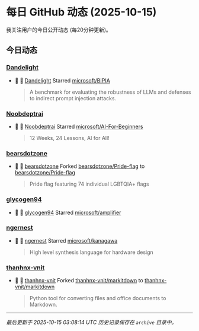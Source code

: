 # 每日 GitHub 动态 (2025-10-15)

我关注用户的今日公开动态 (每20分钟更新)。

## 今日动态

### [Dandelight](https://github.com/Dandelight)
- 🌟 👤 [Dandelight](https://github.com/Dandelight) Starred [microsoft/BIPIA](https://github.com/microsoft/BIPIA)
  > A benchmark for evaluating the robustness of LLMs and defenses to indirect prompt injection attacks.

### [Noobdeptrai](https://github.com/Noobdeptrai)
- 🌟 👤 [Noobdeptrai](https://github.com/Noobdeptrai) Starred [microsoft/AI-For-Beginners](https://github.com/microsoft/AI-For-Beginners)
  > 12 Weeks, 24 Lessons, AI for All!

### [bearsdotzone](https://github.com/bearsdotzone)
- 🍴 👤 [bearsdotzone](https://github.com/bearsdotzone) Forked [bearsdotzone/Pride-flag](https://github.com/bearsdotzone/Pride-flag) to [bearsdotzone/Pride-flag](https://github.com/bearsdotzone/Pride-flag)
  > Pride flag featuring 74 individual LGBTQIA+ flags

### [glycogen94](https://github.com/glycogen94)
- 🌟 👤 [glycogen94](https://github.com/glycogen94) Starred [microsoft/amplifier](https://github.com/microsoft/amplifier)

### [ngernest](https://github.com/ngernest)
- 🌟 👤 [ngernest](https://github.com/ngernest) Starred [microsoft/kanagawa](https://github.com/microsoft/kanagawa)
  > High level synthesis language for hardware design

### [thanhnx-vnit](https://github.com/thanhnx-vnit)
- 🍴 👤 [thanhnx-vnit](https://github.com/thanhnx-vnit) Forked [thanhnx-vnit/markitdown](https://github.com/thanhnx-vnit/markitdown) to [thanhnx-vnit/markitdown](https://github.com/thanhnx-vnit/markitdown)
  > Python tool for converting files and office documents to Markdown.


---
*最后更新于 2025-10-15 03:08:14 UTC*
*历史记录保存在 `archive` 目录中。*
